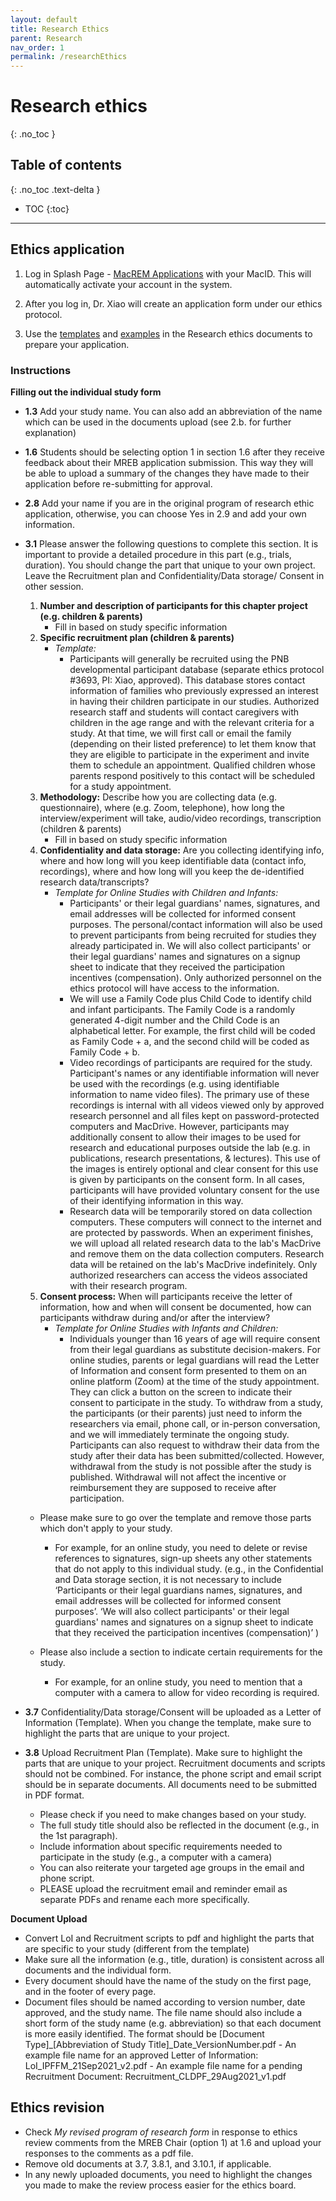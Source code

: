 ```yaml
---
layout: default
title: Research Ethics
parent: Research
nav_order: 1
permalink: /researchEthics
---
```


# Research ethics
{: .no_toc }

## Table of contents
{: .no_toc .text-delta }

* TOC
{:toc}

---

## Ethics application
1. Log in Splash Page - [MacREM Applications](https://macrem.mcmaster.ca/) with your MacID. This will automatically activate your account in the system. 

2. After you log in, Dr. Xiao will create an application form under our ethics protocol. 

3. Use the [templates](https://mcmasteru365.sharepoint.com/:f:/r/sites/labtest/Shared%20Documents/Research%20ethics%20documents/Templates?csf=1&web=1&e=xikbEd) and [examples](https://mcmasteru365.sharepoint.com/:f:/r/sites/labtest/Shared%20Documents/Research%20ethics%20documents/Examples?csf=1&web=1&e=sChwzM) in the Research ethics documents to prepare your application. 

### Instructions

 **Filling out the individual study form**
- **1.3** Add your study name. You can also add an abbreviation of the name which can be used in the documents upload (see 2.b. for further explanation)
- **1.6** Students should be selecting option 1 in section 1.6 after they receive feedback about their MREB application submission. This way they will be able to upload a summary of the changes they have made to their application before re-submitting for approval.
- **2.8** Add your name if you are in the original program of research ethic application, otherwise, you can choose Yes in 2.9 and add your own information.
- **3.1** Please answer the following questions to complete this section. It is important to provide a detailed procedure in this part (e.g., trials, duration). You should change the part that unique to your own project. Leave the Recruitment plan and Confidentiality/Data storage/ Consent in other session.
	1. **Number and description of participants for this chapter project (e.g. children & parents)**
		- Fill in based on study specific information
	2. **Specific recruitment plan (children & parents)**
		- *Template:*
			- Participants will generally be recruited using the PNB developmental participant database (separate ethics protocol #3693, PI: Xiao, approved). This database stores contact information of families who previously expressed an interest in having their children participate in our studies. Authorized research staff and students will contact caregivers with children in the age range and with the relevant criteria for a study. At that time, we will first call or email the family (depending on their listed preference) to let them know that they are eligible to participate in the experiment and invite them to schedule an appointment. Qualified children whose parents respond positively to this contact will be scheduled for a study appointment.
	3. **Methodology:** Describe how you are collecting data (e.g. questionnaire), where (e.g. Zoom, telephone), how long the interview/experiment will take, audio/video recordings, transcription (children & parents)
		- Fill in based on study specific information
	4. **Confidentiality and data storage:** Are you collecting identifying info, where and how long will you keep identifiable data (contact info, recordings), where and how long will you keep the de-identified research data/transcripts?
		- *Template for Online Studies with Children and Infants:* 
			- Participants' or their legal guardians' names, signatures, and email addresses will be collected for informed consent purposes. The personal/contact information will also be used to prevent participants from being recruited for studies they already participated in. We will also collect participants' or their legal guardians' names and signatures on a signup sheet to indicate that they received the participation incentives (compensation). Only authorized personnel on the ethics protocol will have access to the information.
			- We will use a Family Code plus Child Code to identify child and infant participants. The Family Code is a randomly generated 4-digit number and the Child Code is an alphabetical letter. For example, the first child will be coded as Family Code + a, and the second child will be coded as Family Code + b.
			- Video recordings of participants are required for the study. Participant's names or any identifiable information will never be used with the recordings (e.g. using identifiable information to name video files). The primary use of these recordings is internal with all videos viewed only by approved research personnel and all files kept on password-protected computers and MacDrive. However, participants may additionally consent to allow their images to be used for research and educational purposes outside the lab (e.g. in publications, research presentations, & lectures). This use of the images is entirely optional and clear consent for this use is given by participants on the consent form. In all cases, participants will have provided voluntary consent for the use of their identifying information in this way.
			- Research data will be temporarily stored on data collection computers. These computers will connect to the internet and are protected by passwords. When an experiment finishes, we will upload all related research data to the lab's MacDrive and remove them on the data collection computers. Research data will be retained on the lab's MacDrive indefinitely. Only authorized researchers can access the videos associated with their research program.
	5. **Consent process:** When will participants receive the letter of information, how and when will consent be documented, how can participants withdraw during            and/or after the interview?
		- *Template for Online Studies with Infants and Children:* 
			- Individuals younger than 16 years of age will require consent from their legal guardians as substitute decision-makers. For online studies, parents or legal guardians will read the Letter of Information and consent form presented to them on an online platform (Zoom) at the time of the study appointment. They can click a button on the screen to indicate their consent to participate in the study. To withdraw from a study, the participants (or their parents) just need to inform the researchers via email, phone call, or in-person conversation, and we will immediately terminate the ongoing study. Participants can also request to withdraw their data from the study after their data has been submitted/collected. However, withdrawal from the study is not possible after the study is published. Withdrawal will not affect the incentive or reimbursement they are supposed to receive after participation.

	- Please make sure to go over the template and remove those parts which don't apply to your study.
		- For example, for an online study, you need to delete or revise references to signatures, sign-up sheets any other statements that do not apply to this               individual study. (e.g., in the Confidential and Data storage section, it is not necessary to include ‘Participants or their legal guardians names,                 signatures, and email addresses will be collected for informed consent purposes’. ‘We will also collect participants' or their legal guardians' names               and signatures on a signup sheet to indicate that they received the participation incentives (compensation)’ )

	- Please also include a section to indicate certain requirements for the study. 
		- For example, for an online study, you need to mention that a computer with a camera to allow for video recording is required.

- **3.7** Confidentiality/Data storage/Consent will be uploaded as a Letter of Information (Template). When you change the template, make sure to highlight the parts that are unique to your project.
- **3.8** Upload Recruitment Plan (Template). Make sure to highlight the parts that are unique to your project. Recruitment documents and scripts should not be combined. For instance, the phone script and email script should be in separate documents. All documents need to be submitted in PDF format.
	- Please check if you need to make changes based on your study.
	- The full study title should also be reflected in the document (e.g., in the 1st paragraph). 
	- Include information about specific requirements needed to participate in the study (e.g., a computer with a camera)
	- You can also reiterate your targeted age groups in the email and phone script.
	- PLEASE upload the recruitment email and reminder email as separate PDFs and rename each more specifically.

**Document Upload**
- Convert LoI and Recruitment scripts to pdf and highlight the parts that are specific to your study (different from the template)
- Make sure all the information (e.g., title, duration) is consistent across all documents and the individual form.
- Every document should have the name of the study on the first page, and in the footer of every page.
- Document files should be named according to version number, date approved, and the study name. The file name should also include a short form of the study name (e.g. abbreviation) so that each document is more easily identified. The format should be [Document Type]_[Abbreviation of Study Title]_Date_VersionNumber.pdf
		- An example file name for an approved Letter of Information: LoI_IPFFM_21Sep2021_v2.pdf
		- An example file name for a pending Recruitment Document: Recruitment_CLDPF_29Aug2021_v1.pdf

## Ethics revision
* Check *My revised program of research form* in response to ethics review comments from the MREB Chair (option 1) at 1.6 and upload your responses to the comments as a pdf file.
*  Remove old documents at 3.7, 3.8.1, and 3.10.1, if applicable.
* In any newly uploaded documents, you need to highlight the changes you made to make the review process easier for the ethics board.
